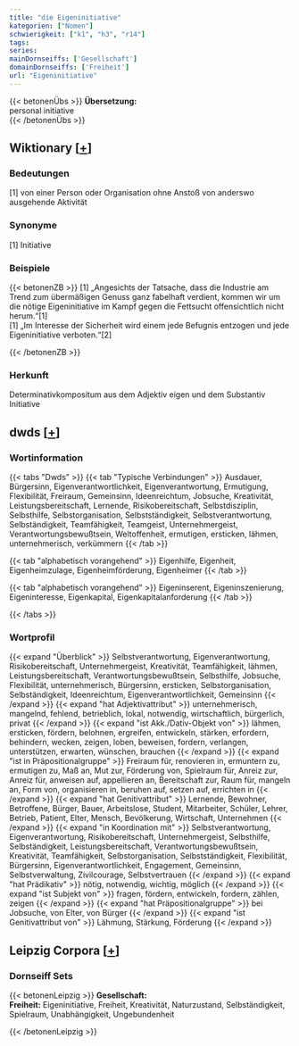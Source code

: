 ```yaml
---
title: "die Eigeninitiative"
kategorien: ["Nomen"]
schwierigkeit: ["k1", "h3", "r14"]
tags:
series:
mainDornseiffs: ['Gesellschaft']
domainDornseiffs: ['Freiheit']
url: "Eigeninitiative"
---
```


{{< betonenÜbs >}}
**Übersetzung:**  
personal  initiative  
{{< /betonenÜbs >}}

## Wiktionary [[+](https://de.wiktionary.org/wiki/Eigeninitiative)]

### Bedeutungen
[1] von einer Person oder Organisation ohne Anstoß von anderswo ausgehende Aktivität  

### Synonyme
[1] Initiative  

### Beispiele
{{< betonenZB >}}
[1] „Angesichts der Tatsache, dass die Industrie am Trend zum übermäßigen Genuss ganz fabelhaft verdient, kommen wir um die nötige Eigeninitiative im Kampf gegen die Fettsucht offensichtlich nicht herum.“[1]  
[1] „Im Interesse der Sicherheit wird einem jede Befugnis entzogen und jede Eigeninitiative verboten.“[2]  

{{< /betonenZB >}}
### Herkunft
Determinativkompositum aus dem Adjektiv eigen und dem Substantiv Initiative  



## dwds [[+](https://www.dwds.de/wb/Eigeninitiative)]

### Wortinformation
{{< tabs "Dwds" >}}
{{< tab "Typische Verbindungen" >}}
Ausdauer, Bürgersinn, Eigenverantwortlichkeit, Eigenverantwortung, Ermutigung, Flexibilität, Freiraum, Gemeinsinn, Ideenreichtum, Jobsuche, Kreativität, Leistungsbereitschaft, Lernende, Risikobereitschaft, Selbstdisziplin, Selbsthilfe, Selbstorganisation, Selbstständigkeit, Selbstverantwortung, Selbständigkeit, Teamfähigkeit, Teamgeist, Unternehmergeist, Verantwortungsbewußtsein, Weltoffenheit, ermutigen, ersticken, lähmen, unternehmerisch, verkümmern
{{< /tab >}}

{{< tab "alphabetisch vorangehend" >}}
Eigenhilfe, Eigenheit, Eigenheimzulage, Eigenheimförderung, Eigenheimer
{{< /tab >}}

{{< tab "alphabetisch vorangehend" >}}
Eigeninserent, Eigeninszenierung, Eigeninteresse, Eigenkapital, Eigenkapitalanforderung
{{< /tab >}}

{{< /tabs >}}

### Wortprofil
{{< expand "Überblick" >}} Selbstverantwortung, Eigenverantwortung, Risikobereitschaft, Unternehmergeist, Kreativität, Teamfähigkeit, lähmen, Leistungsbereitschaft, Verantwortungsbewußtsein, Selbsthilfe, Jobsuche, Flexibilität, unternehmerisch, Bürgersinn, ersticken, Selbstorganisation, Selbständigkeit, Ideenreichtum, Eigenverantwortlichkeit, Gemeinsinn {{< /expand >}}
{{< expand "hat Adjektivattribut" >}} unternehmerisch, mangelnd, fehlend, betrieblich, lokal, notwendig, wirtschaftlich, bürgerlich, privat {{< /expand >}}
{{< expand "ist Akk./Dativ-Objekt von" >}} lähmen, ersticken, fördern, belohnen, ergreifen, entwickeln, stärken, erfordern, behindern, wecken, zeigen, loben, beweisen, fordern, verlangen, unterstützen, erwarten, wünschen, brauchen {{< /expand >}}
{{< expand "ist in Präpositionalgruppe" >}} Freiraum für, renovieren in, ermuntern zu, ermutigen zu, Maß an, Mut zur, Förderung von, Spielraum für, Anreiz zur, Anreiz für, anweisen auf, appellieren an, Bereitschaft zur, Raum für, mangeln an, Form von, organisieren in, beruhen auf, setzen auf, errichten in {{< /expand >}}
{{< expand "hat Genitivattribut" >}} Lernende, Bewohner, Betroffene, Bürger, Bauer, Arbeitslose, Student, Mitarbeiter, Schüler, Lehrer, Betrieb, Patient, Elter, Mensch, Bevölkerung, Wirtschaft, Unternehmen {{< /expand >}}
{{< expand "in Koordination mit" >}} Selbstverantwortung, Eigenverantwortung, Risikobereitschaft, Unternehmergeist, Selbsthilfe, Selbständigkeit, Leistungsbereitschaft, Verantwortungsbewußtsein, Kreativität, Teamfähigkeit, Selbstorganisation, Selbstständigkeit, Flexibilität, Bürgersinn, Eigenverantwortlichkeit, Engagement, Gemeinsinn, Selbstverwaltung, Zivilcourage, Selbstvertrauen {{< /expand >}}
{{< expand "hat Prädikativ" >}} nötig, notwendig, wichtig, möglich {{< /expand >}}
{{< expand "ist Subjekt von" >}} fragen, fördern, entwickeln, fordern, zählen, zeigen {{< /expand >}}
{{< expand "hat Präpositionalgruppe" >}} bei Jobsuche, von Elter, von Bürger {{< /expand >}}
{{< expand "ist Genitivattribut von" >}} Lähmung, Stärkung, Förderung {{< /expand >}}

## Leipzig Corpora [[+](https://corpora.uni-leipzig.de/en/res?word=Eigeninitiative&corpusId=deu_newscrawl-public_2018)]

### Dornseiff Sets
{{< betonenLeipzig >}}
**Gesellschaft:**  
**Freiheit:** Eigeninitiative, Freiheit, Kreativität, Naturzustand, Selbständigkeit, Spielraum, Unabhängigkeit, Ungebundenheit  

{{< /betonenLeipzig >}}
